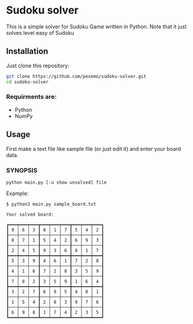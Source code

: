 # Sudoku solver

This is a simple solver for Sudoku Game written in Python.
Note that it just solves level easy of Sudoku

## Installation

Just clone this repository:
```bash
git clone https://github.com/pexemo/sudoku-solver.git
cd sudoku-solver
```

### Requirments are:
- Python
- NumPy

## Usage

First make a text file like sample file (or just edit it) and enter your board data.

### SYNOPSIS
```man
python main.py [-u show unsolved] file
```
Example:
```
$ python3 main.py sample_board.txt

Your solved board:

┏━━━┯━━━┯━━━┳━━━┯━━━┯━━━┳━━━┯━━━┯━━━┓
┃ 9 │ 6 │ 3 ┃ 8 │ 1 │ 7 ┃ 5 │ 4 │ 2 ┃
┠───┼───┼───╂───┼───┼───╂───┼───┼───┨
┃ 8 │ 7 │ 1 ┃ 5 │ 4 │ 2 ┃ 6 │ 9 │ 3 ┃
┠───┼───┼───╂───┼───┼───╂───┼───┼───┨
┃ 2 │ 4 │ 5 ┃ 9 │ 3 │ 6 ┃ 8 │ 1 │ 7 ┃
┣━━━┿━━━┿━━━╋━━━┿━━━┿━━━╋━━━┿━━━┿━━━┫
┃ 5 │ 3 │ 9 ┃ 4 │ 6 │ 1 ┃ 7 │ 2 │ 8 ┃
┠───┼───┼───╂───┼───┼───╂───┼───┼───┨
┃ 4 │ 1 │ 6 ┃ 7 │ 2 │ 8 ┃ 3 │ 5 │ 9 ┃
┠───┼───┼───╂───┼───┼───╂───┼───┼───┨
┃ 7 │ 8 │ 2 ┃ 3 │ 5 │ 9 ┃ 1 │ 6 │ 4 ┃
┣━━━┿━━━┿━━━╋━━━┿━━━┿━━━╋━━━┿━━━┿━━━┫
┃ 3 │ 2 │ 7 ┃ 6 │ 9 │ 5 ┃ 4 │ 8 │ 1 ┃
┠───┼───┼───╂───┼───┼───╂───┼───┼───┨
┃ 1 │ 5 │ 4 ┃ 2 │ 8 │ 3 ┃ 9 │ 7 │ 6 ┃
┠───┼───┼───╂───┼───┼───╂───┼───┼───┨
┃ 6 │ 9 │ 8 ┃ 1 │ 7 │ 4 ┃ 2 │ 3 │ 5 ┃
┗━━━┷━━━┷━━━┻━━━┷━━━┷━━━┻━━━┷━━━┷━━━┛
```
